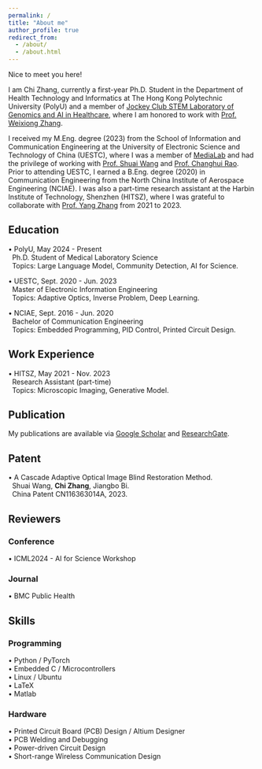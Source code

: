 ```yaml
---
permalink: /
title: "About me"
author_profile: true
redirect_from: 
  - /about/
  - /about.html
---
```


Nice to meet you here!    

I am Chi Zhang, currently a first-year Ph.D. Student in the Department of Health Technology and Informatics at The Hong Kong Polytechnic University (PolyU) and a member of [Jockey Club STEM Laboratory of Genomics and AI in Healthcare](https://genomicmedicine.github.io/site/#/), where I am honored to work with [Prof. Weixiong Zhang](https://www.polyu.edu.hk/hti/people/academic-staff/prof-zhang-weixiong/).

I received my M.Eng. degree (2023) from the School of Information and Communication Engineering at the University of Electronic Science and Technology of China (UESTC), where I was a member of [MediaLab](https://medialab.uestc.edu.cn/) and had the privilege of working with [Prof. Shuai Wang](https://faculty.uestc.edu.cn/wangshuai/zh_CN/index.htm) and [Prof. Changhui Rao](https://people.ucas.ac.cn/~chrao). Prior to attending UESTC, I earned a B.Eng. degree (2020) in Communication Engineering from the North China Institute of Aerospace Engineering (NCIAE). I was also a part-time research assistant at the Harbin Institute of Technology, Shenzhen (HITSZ), where I was grateful to collaborate with [Prof. Yang Zhang](https://faculty.hitsz.edu.cn/zhangyang) from 2021 to 2023.


## Education
• PolyU,  May 2024 - Present     
&nbsp;  Ph.D. Student of Medical Laboratory Science        
&nbsp; Topics: Large Language Model, Community Detection, AI for Science.   

• UESTC,  Sept. 2020 - Jun. 2023      
&nbsp;  Master of Electronic Information Engineering   
&nbsp; Topics: Adaptive Optics, Inverse Problem, Deep Learning.

• NCIAE,  Sept. 2016 - Jun. 2020  
&nbsp;  Bachelor of Communication Engineering   
&nbsp; Topics: Embedded Programming, PID Control, Printed Circuit Design.

## Work Experience
• HITSZ,  May 2021 - Nov. 2023     
&nbsp;  Research Assistant (part-time)      
&nbsp; Topics: Microscopic Imaging, Generative Model. 

## Publication 
My publications are available via [Google Scholar](https://scholar.google.com/citations?user=s7WXQCsAAAAJ&hl=en) and [ResearchGate](https://www.researchgate.net/profile/Chi-Zhang-490/research).


## Patent
• A Cascade Adaptive Optical Image Blind Restoration Method.  
&nbsp; Shuai Wang, **Chi Zhang**, Jiangbo Bi.    
&nbsp; China Patent CN116363014A, 2023.  


## Reviewers   
### Conference       
• ICML2024 - AI for Science Workshop
### Journal   
• BMC Public Health
## Skills
### Programming
• Python / PyTorch  
• Embedded C / Microcontrollers     
• Linux / Ubuntu  
• LaTeX  
• Matlab  
### Hardware
• Printed Circuit Board (PCB) Design / Altium Designer    
• PCB Welding and Debugging    
• Power-driven Circuit Design    
• Short-range Wireless Communication Design    


  













